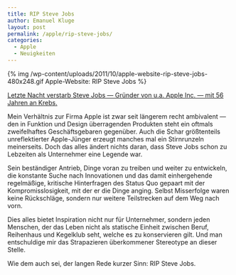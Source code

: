 ```yaml
---
title: RIP Steve Jobs
author: Emanuel Kluge
layout: post
permalink: /apple/rip-steve-jobs/
categories:
  - Apple
  - Neuigkeiten
---
```


{% img /wp-content/uploads/2011/10/apple-website-rip-steve-jobs-480x248.gif Apple-Website: RIP Steve Jobs %}

[Letzte Nacht verstarb Steve Jobs &mdash; Gründer von u.a. Apple Inc. &mdash; mit 56 Jahren an Krebs.](http://www.spiegel.de/netzwelt/web/0,1518,790187,00.html)

Mein Verhältnis zur Firma Apple ist zwar seit längerem recht ambivalent &mdash; den in Funktion und Design überragenden Produkten steht ein oftmals zweifelhaftes Geschäftsgebaren gegenüber. Auch die Schar größtenteils unreflektierter Apple-Jünger erzeugt manches mal ein Stirnrunzeln meinerseits. Doch das alles ändert nichts daran, dass Steve Jobs schon zu Lebzeiten als Unternehmer eine Legende war.

Sein beständiger Antrieb, Dinge voran zu treiben und weiter zu entwickeln, die konstante Suche nach Innovationen und das damit einhergehende regelmäßige, kritische Hinterfragen des Status Quo gepaart mit der Kompromisslosigkeit, mit der er die Dinge anging. Selbst Misserfolge waren keine Rückschläge, sondern nur weitere Teilstrecken auf dem Weg nach vorn.

Dies alles bietet Inspiration nicht nur für Unternehmer, sondern jeden Menschen, der das Leben nicht als statische Einheit zwischen Beruf, Reihenhaus und Kegelklub seht, welche es zu konservieren gilt. Und man entschuldige mir das Strapazieren überkommener Stereotype an dieser Stelle.

Wie dem auch sei, der langen Rede kurzer Sinn: RIP Steve Jobs.
